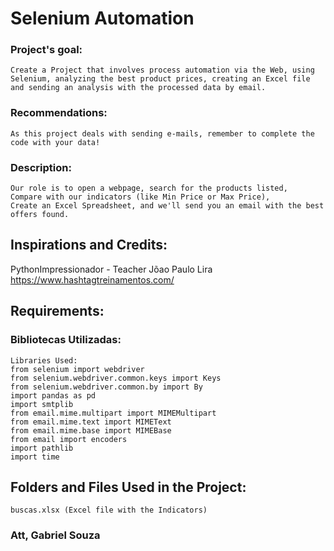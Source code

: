 # Selenium Automation


### Project's goal:
	Create a Project that involves process automation via the Web, using Selenium, analyzing the best product prices, creating an Excel file and sending an analysis with the processed data by email.

	
### Recommendations:
	As this project deals with sending e-mails, remember to complete the code with your data!
	

### Description:
	Our role is to open a webpage, search for the products listed,
	Compare with our indicators (like Min Price or Max Price),
	Create an Excel Spreadsheet, and we'll send you an email with the best offers found.	


## Inspirations and Credits:

PythonImpressionador - Teacher Jõao Paulo Lira
https://www.hashtagtreinamentos.com/


## Requirements:
### Bibliotecas Utilizadas:
	Libraries Used:
	from selenium import webdriver
	from selenium.webdriver.common.keys import Keys
	from selenium.webdriver.common.by import By
	import pandas as pd
	import smtplib
	from email.mime.multipart import MIMEMultipart
	from email.mime.text import MIMEText
	from email.mime.base import MIMEBase
	from email import encoders
	import pathlib
	import time


## Folders and Files Used in the Project:
	buscas.xlsx (Excel file with the Indicators)


### Att, Gabriel Souza
